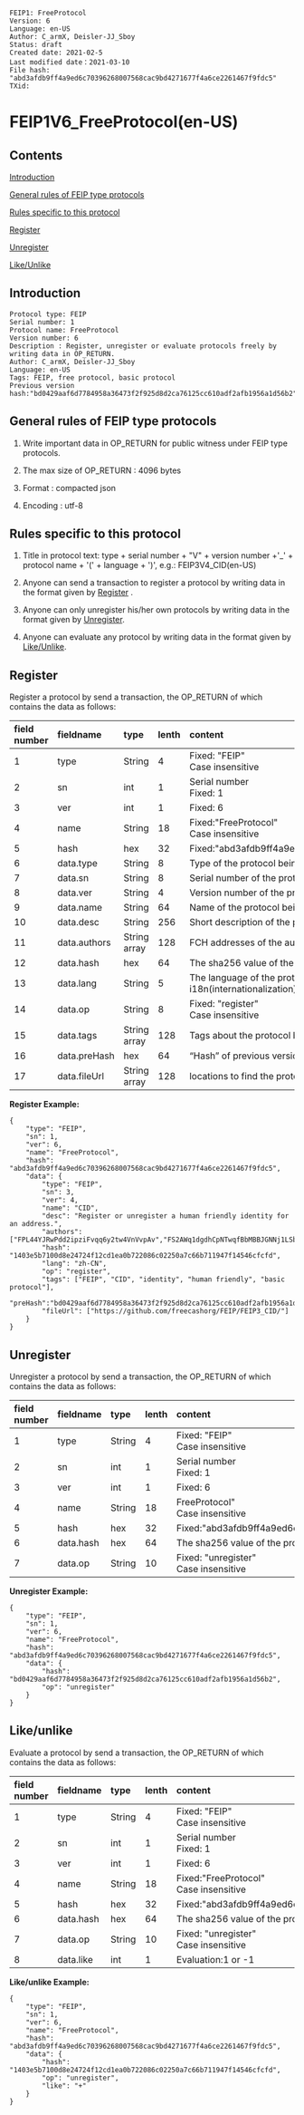 ```
FEIP1: FreeProtocol
Version: 6
Language: en-US
Author: C_armX, Deisler-JJ_Sboy
Status: draft
Created date: 2021-02-5
Last modified date：2021-03-10
File hash: "abd3afdb9ff4a9ed6c70396268007568cac9bd4271677f4a6ce2261467f9fdc5"
TXid: 
```
# FEIP1V6_FreeProtocol(en-US)

## Contents
[Introduction](#introduction)

[General rules of FEIP type protocols](#general-rules-of-feip-type-protocols)

[Rules specific to this protocol](#rules-specific-to-this-protocol)

[Register](#register)

[Unregister](#unregister)

[Like/Unlike](#like-unlike)



## Introduction

```
Protocol type: FEIP
Serial number: 1
Protocol name: FreeProtocol
Version number: 6
Description : Register, unregister or evaluate protocols freely by writing data in OP_RETURN.
Author: C_armX, Deisler-JJ_Sboy
Language: en-US
Tags: FEIP, free protocol, basic protocol
Previous version hash:"bd0429aaf6d7784958a36473f2f925d8d2ca76125cc610adf2afb1956a1d56b2"

```

## General rules of FEIP type protocols

1. Write important data in OP_RETURN for public witness under FEIP type protocols.

2. The max size of OP_RETURN : 4096 bytes

3. Format : compacted json

4. Encoding : utf-8


## Rules specific to this protocol

1. Title in protocol text: type + serial number + "V" + version number +'_' + protocol name + '(' + language + ')', e.g.: FEIP3V4_CID(en-US)

2. Anyone can send a transaction to register a protocol by writing data in the format given by [Register](#register) .

3. Anyone can only unregister his/her own protocols by writing data in the format given by [Unregister](#unregister).

4. Anyone can evaluate any protocol by writing data in the format given by [Like/Unlike](#like-unlike).


## Register
Register a protocol by send a transaction, the OP_RETURN of which contains the data as follows:


|field number|fieldname|type|lenth|content|required|
|:----|:----|:----|:----|:----|:----|
|1|type|String|4|Fixed: "FEIP"<br>Case insensitive|Y|
|2|sn|int|1|Serial number<br>Fixed: 1|Y|
|3|ver|int|1|Fixed: 6|Y|
|4|name|String|18|Fixed:"FreeProtocol"<br>Case insensitive|N|
|5|hash|hex|32|Fixed:"abd3afdb9ff4a9ed6c70396268007568cac9bd4271677f4a6ce2261467f9fdc5"|N|
|6|data.type|String|8|Type of the protocol being registered.|N|
|7|data.sn|String|8|Serial number of the protocol being registered, counting from 1.|N|
|8|data.ver|String|4|Version number of the protocol being registered. counting from 1.|N|
|9|data.name|String|64|Name of the protocol being registered.|N|
|10|data.desc|String|256|Short description of the protocol being registered.|N|
|11|data.authors|String array|128|FCH addresses of the authors of the protocol being registered.|N|
|12|data.hash|hex|64|The sha256 value of the protocol file being registered.<br>|Y|
|13|data.lang|String|5|The language of the protocol being registered, formatted with i18n(internationalization),such as "en-US".|N|
|14|data.op|String|8|Fixed: "register"<br>Case insensitive|Y|
|15|data.tags|String array|128|Tags about the protocol being registered.|N|
|16|data.preHash|hex|64|“Hash” of previous version.|N|
|17|data.fileUrl|String array|128|locations to find the protocol file.|N|

**Register Example:**
```
{
    "type": "FEIP",
    "sn": 1,
    "ver": 6,
    "name": "FreeProtocol",
    "hash": "abd3afdb9ff4a9ed6c70396268007568cac9bd4271677f4a6ce2261467f9fdc5",
    "data": {
        "type": "FEIP",
        "sn": 3,
        "ver": 4,
        "name": "CID",
        "desc": "Register or unregister a human friendly identity for an address.",
        "authors": ["FPL44YJRwPdd2ipziFvqq6y2tw4VnVvpAv","FS2AWq1dgdhCpNTwqfBbMBBJGNNj1LSboy","FLx88wdsbLQyZRmbqtpeXA9u5FG9EyCash"],
        "hash": "1403e5b7100d8e24724f12cd1ea0b722086c02250a7c66b711947f14546cfcfd",
        "lang": "zh-CN",
        "op": "register",
        "tags": ["FEIP", "CID", "identity", "human friendly", "basic protocol"],
        "preHash":"bd0429aaf6d7784958a36473f2f925d8d2ca76125cc610adf2afb1956a1d56b2",
        "fileUrl": ["https://github.com/freecashorg/FEIP/FEIP3_CID/"]
    }
}
```

## Unregister
Unregister a protocol by send a transaction, the OP_RETURN of which contains the data as follows:


|field number|fieldname|type|lenth|content|required|
|:----|:----|:----|:----|:----|:----|
|1|type|String|4|Fixed: "FEIP"<br>Case insensitive|Y|
|2|sn|int|1|Serial number<br>Fixed: 1|Y|
|3|ver|int|1|Fixed: 6|Y|
|4|name|String|18|FreeProtocol"<br>Case insensitive|N|
|5|hash|hex|32|Fixed:"abd3afdb9ff4a9ed6c70396268007568cac9bd4271677f4a6ce2261467f9fdc5"|N|
|6|data.hash|hex|64|The sha256 value of the protocol file being unregistered.|Y|
|7|data.op|String|10|Fixed: "unregister"<br>Case insensitive|Y|


**Unregister Example:**
```
{
    "type": "FEIP",
    "sn": 1,
    "ver": 6,
    "name": "FreeProtocol",
    "hash": "abd3afdb9ff4a9ed6c70396268007568cac9bd4271677f4a6ce2261467f9fdc5",
    "data": {
        "hash": "bd0429aaf6d7784958a36473f2f925d8d2ca76125cc610adf2afb1956a1d56b2",
        "op": "unregister"
    }
}

```

## Like/unlike

Evaluate a protocol by send a transaction, the OP_RETURN of which contains the data as follows:

|field number|fieldname|type|lenth|content|required|
|:----|:----|:----|:----|:----|:----|
|1|type|String|4|Fixed: "FEIP"<br>Case insensitive|Y|
|2|sn|int|1|Serial number<br>Fixed: 1|Y|
|3|ver|int|1|Fixed: 6|Y|
|4|name|String|18|Fixed:"FreeProtocol"<br>Case insensitive|N|
|5|hash|hex|32|Fixed:"abd3afdb9ff4a9ed6c70396268007568cac9bd4271677f4a6ce2261467f9fdc5"|N|
|6|data.hash|hex|64|The sha256 value of the protocol file being unregistered.|Y|
|7|data.op|String|10|Fixed: "unregister"<br>Case insensitive|Y|
|8|data.like|int|1|Evaluation:1 or -1|Y|

**Like/unlike Example:**
```
{
    "type": "FEIP",
    "sn": 1,
    "ver": 6,
    "name": "FreeProtocol",
    "hash": "abd3afdb9ff4a9ed6c70396268007568cac9bd4271677f4a6ce2261467f9fdc5",
    "data": {
        "hash": "1403e5b7100d8e24724f12cd1ea0b722086c02250a7c66b711947f14546cfcfd",
        "op": "unregister",
        "like": "+"
    }
}
```
